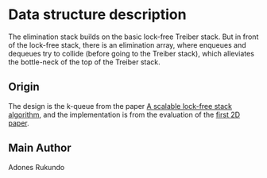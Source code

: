 # Data structure description

The elimination stack builds on the basic lock-free Treiber stack. But in front of the lock-free stack, there is an elimination array, where enqueues and dequeues try to collide (before going to the Treiber stack), which alleviates the bottle-neck of the top of the Treiber stack.

## Origin

The design is the k-queue from the paper [A scalable lock-free stack algorithm](https://doi.org/10.1016/j.jpdc.2009.08.011), and the implementation is from the evaluation of the [first 2D paper](https://doi.org/10.4230/LIPIcs.DISC.2019.31).

## Main Author

Adones Rukundo
